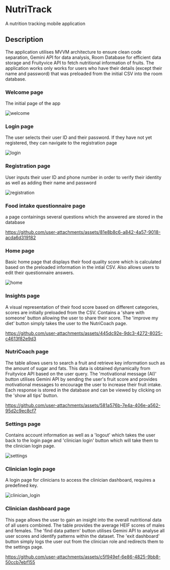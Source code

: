 # NutriTrack
A nutrition tracking mobile application

## Description
The application utilises MVVM architecture to ensure clean code separation, Gemini API for data analysis, Room Database for efficient data storage and Fruityvice API to fetch nutritional information of fruits. The application works only works for users who have their details (except their name and password) that was preloaded from the initial CSV into the room database.

### Welcome page
The initial page of the app

![welcome](https://github.com/user-attachments/assets/fe679579-0ad4-437c-95e7-541d41240af4)


### Login page 
The user selects their user ID and their password. If they have not yet registered, they can navigate to the registration page

![login](https://github.com/user-attachments/assets/3083401d-3ba1-4fe4-bb8c-411424a1b118)


### Registration page
User inputs their user ID and phone number in order to verify their identity as well as adding their name and password

![registration](https://github.com/user-attachments/assets/4ce18629-2f7c-4a8a-87d1-130adada2608)


### Food intake questionnaire page
a page containings several questions which the answered are stored in the database

https://github.com/user-attachments/assets/81e8b8c6-a842-4a57-9018-acda6d319182


### Home page
Basic home page that displays their food quality score which is calculated based on the preloaded information in the intial CSV. Also allows users to edit their questionnaire answers.

![home](https://github.com/user-attachments/assets/20b585c8-fca9-43d4-b693-00bed16a8984)


### Insights page
A visual representation of their food score based on different categories, scores are initially preloaded from the CSV. Contains a 'share with someone' button allowing the user to share their score. The 'improve my diet' button simply takes the user to the NutriCoach page.

https://github.com/user-attachments/assets/445dc92e-9dc3-4272-8025-c4613f82e9d3 


### NutriCoach page
The table allows users to search a fruit and retrieve key information such as the amount of sugar and fats. This data is obtained dynamically from Fruityvice API based on the user query. The 'motivational message (AI)' button utilises Gemini API by sending the user's fruit score and provides motivational messages to encourage the user to increase their fruit intake. Each response is stored in the database and can be viewed by clicking on the 'show all tips' button.

https://github.com/user-attachments/assets/581a576b-7e4a-406e-a562-95d2c9ec8cf7


### Settings page
Contains account information as well as a 'logout' which takes the user back to the login page and 'clinician login' button which will take them to the clinician login page.

![settings](https://github.com/user-attachments/assets/ac129422-d3c1-4ea4-8520-ab7f2d33c1c6)


### Clinician login page
A login page for clinicians to access the clinician dashboard, requires a predefined key. 

![clinician_login](https://github.com/user-attachments/assets/d832be62-1090-4d40-8ccd-183589a1b1c0)


### Clinician dashboard page
This page allows the user to gain an insight into the overall nutritional data of all users combined. The table provides the average HEIF scores of males and females. The 'find data pattern' button utilises Gemini API to analyse all user scores and identify patterns within the dataset. The 'exit dashboard' button simply logs the user out from the clinician role and redirects them to the settings page. 

https://github.com/user-attachments/assets/c5f949ef-6e86-4825-9bb8-50ccb7ebf155






